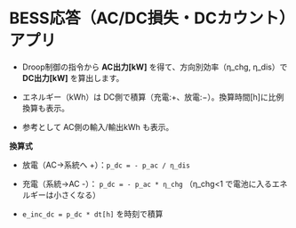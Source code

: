 # BESS応答（AC/DC損失・DCカウント）アプリ

- Droop制御の指令から **AC出力[kW]** を得て、方向別効率（η_chg, η_dis）で **DC出力[kW]** を算出します。

- エネルギー（kWh）は DC側で積算（充電:+、放電:−）。換算時間[h]に比例換算も表示。

- 参考として AC側の輸入/輸出kWh も表示。



**換算式**

- 放電（AC→系統へ +）：`p_dc = - p_ac / η_dis`

- 充電（系統→AC -）：   `p_dc = - p_ac * η_chg` （η_chg<1 で電池に入るエネルギーは小さくなる）

- `e_inc_dc = p_dc * dt[h]` を時刻で積算

